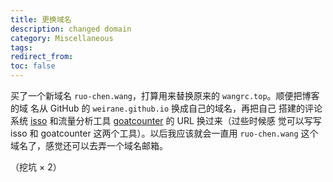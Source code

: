 ```yaml
---
title: 更换域名
description: changed domain
category: Miscellaneous
tags:
redirect_from:
toc: false
---
```


买了一个新域名 `ruo-chen.wang`，打算用来替换原来的 `wangrc.top`。顺便把博客的域
名从 GitHub 的 <code>weirane.<wbr>github.<wbr>io</code> 换成自己的域名，再把自己
搭建的评论系统 [isso][] 和流量分析工具 [goatcounter][] 的 URL 换过来（过些时候感
觉可以写写 isso 和 goatcounter 这两个工具）。以后我应该就会一直用
<code>ruo-chen.<wbr>wang</code> 这个域名了，感觉还可以去弄一个域名邮箱。

（挖坑 × 2）

[isso]: https://posativ.org/isso/
[goatcounter]: https://www.goatcounter.com/

